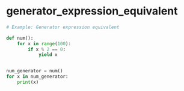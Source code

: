 # generator_expression_equivalent

```python
# Example: Generator expression equivalent

def num():
    for x in range(100):
        if x % 2 == 0:
            yield x


num_generator = num()
for x in num_generator:
    print(x)
```
